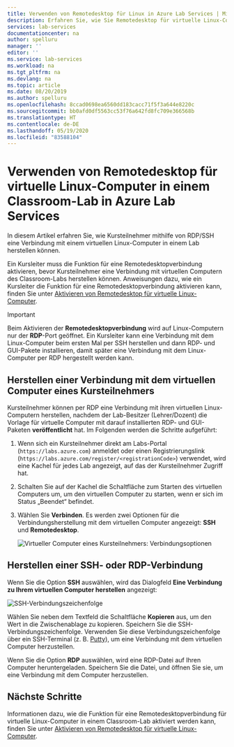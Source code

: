 ```yaml
---
title: Verwenden von Remotedesktop für Linux in Azure Lab Services | Microsoft-Dokumentation
description: Erfahren Sie, wie Sie Remotedesktop für virtuelle Linux-Computer in einem Lab in Azure Lab Services verwenden.
services: lab-services
documentationcenter: na
author: spelluru
manager: ''
editor: ''
ms.service: lab-services
ms.workload: na
ms.tgt_pltfrm: na
ms.devlang: na
ms.topic: article
ms.date: 08/20/2019
ms.author: spelluru
ms.openlocfilehash: 8ccad0698ea6560dd183cacc71f5f3a644e8220c
ms.sourcegitcommit: bb0afd0df5563cc53f76a642fd8fc709e366568b
ms.translationtype: HT
ms.contentlocale: de-DE
ms.lasthandoff: 05/19/2020
ms.locfileid: "83588104"
---
```

# <a name="use-remote-desktop-for-linux-virtual-machines-in-a-classroom-lab-of-azure-lab-services"></a>Verwenden von Remotedesktop für virtuelle Linux-Computer in einem Classroom-Lab in Azure Lab Services
In diesem Artikel erfahren Sie, wie Kursteilnehmer mithilfe von RDP/SSH eine Verbindung mit einem virtuellen Linux-Computer in einem Lab herstellen können. 

Ein Kursleiter muss die Funktion für eine Remotedesktopverbindung aktivieren, bevor Kursteilnehmer eine Verbindung mit virtuellen Computern des Classroom-Labs herstellen können. Anweisungen dazu, wie ein Kursleiter die Funktion für eine Remotedesktopverbindung aktivieren kann, finden Sie unter [Aktivieren von Remotedesktop für virtuelle Linux-Computer](how-to-enable-remote-desktop-linux.md).

> [!IMPORTANT] 
> Beim Aktivieren der **Remotedesktopverbindung** wird auf Linux-Computern nur der **RDP**-Port geöffnet. Ein Kursleiter kann eine Verbindung mit dem Linux-Computer beim ersten Mal per SSH herstellen und dann RDP- und GUI-Pakete installieren, damit später eine Verbindung mit dem Linux-Computer per RDP hergestellt werden kann. 

## <a name="connect-to-the-student-vm"></a>Herstellen einer Verbindung mit dem virtuellen Computer eines Kursteilnehmers
Kursteilnehmer können per RDP eine Verbindung mit ihren virtuellen Linux-Computern herstellen, nachdem der Lab-Besitzer (Lehrer/Dozent) die Vorlage für virtuelle Computer mit darauf installierten RDP- und GUI-Paketen **veröffentlicht** hat. Im Folgenden werden die Schritte aufgeführt: 

1. Wenn sich ein Kursteilnehmer direkt am Labs-Portal (`https://labs.azure.com`) anmeldet oder einen Registrierungslink (`https://labs.azure.com/register/<registrationCode>`) verwendet, wird eine Kachel für jedes Lab angezeigt, auf das der Kursteilnehmer Zugriff hat. 
2. Schalten Sie auf der Kachel die Schaltfläche zum Starten des virtuellen Computers um, um den virtuellen Computer zu starten, wenn er sich im Status „Beendet“ befindet. 
3. Wählen Sie **Verbinden**. Es werden zwei Optionen für die Verbindungsherstellung mit dem virtuellen Computer angezeigt: **SSH** und **Remotedesktop**.

    ![Virtueller Computer eines Kursteilnehmers: Verbindungsoptionen](../media/how-to-enable-remote-desktop-linux/student-vm-connect-options.png)

## <a name="connect-using-ssh-or-rdp"></a>Herstellen einer SSH- oder RDP-Verbindung
Wenn Sie die Option **SSH** auswählen, wird das Dialogfeld **Eine Verbindung zu Ihrem virtuellen Computer herstellen** angezeigt:  

![SSH-Verbindungszeichenfolge](../media/how-to-enable-remote-desktop-linux/ssh-connection-string.png)

Wählen Sie neben dem Textfeld die Schaltfläche **Kopieren** aus, um den Wert in die Zwischenablage zu kopieren. Speichern Sie die SSH-Verbindungszeichenfolge. Verwenden Sie diese Verbindungszeichenfolge über ein SSH-Terminal (z. B. [Putty](https://www.putty.org/)), um eine Verbindung mit dem virtuellen Computer herzustellen.

Wenn Sie die Option **RDP** auswählen, wird eine RDP-Datei auf Ihren Computer heruntergeladen. Speichern Sie die Datei, und öffnen Sie sie, um eine Verbindung mit dem Computer herzustellen. 

## <a name="next-steps"></a>Nächste Schritte
Informationen dazu, wie die Funktion für eine Remotedesktopverbindung für virtuelle Linux-Computer in einem Classroom-Lab aktiviert werden kann, finden Sie unter [Aktivieren von Remotedesktop für virtuelle Linux-Computer](how-to-enable-remote-desktop-linux.md). 

